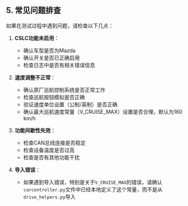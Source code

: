 ## 5. 常见问题排查

如果在测试过程中遇到问题，请检查以下几点：

1. **CSLC功能未启用**：
   - 确认车型是否为Mazda
   - 确认开关是否已正确启用
   - 检查日志中是否有相关错误信息

2. **速度调整不正常**：
   - 确认原厂巡航控制系统是否正常工作
   - 检查巡航按钮模拟是否正确
   - 验证速度单位设置（公制/英制）是否正确
   - 确认最大巡航速度常量（V_CRUISE_MAX）设置是否合理，默认为160 km/h

3. **功能间歇性失效**：
   - 检查CAN总线连接是否稳定
   - 检查设备温度是否过高
   - 检查是否有其他功能干扰

4. **导入错误**：
   - 如果遇到导入错误，特别是关于`V_CRUISE_MAX`的错误，请确认`carcontroller.py`文件中已经本地定义了这个常量，而不是从`drive_helpers.py`导入